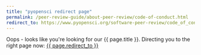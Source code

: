 ```yaml
---
title: "pyopensci redirect page"
permalink: /peer-review-guide/about-peer-review/code-of-conduct.html
redirect_to: https://www.pyopensci.org/software-peer-review/code_of_conduct.html
---
```


Oops - looks like you're looking for our {{ page.title }}. Directing you 
to the right page now: <a href="{{ page.redirect_to }}"> {{ page.redirect_to }} </a>
